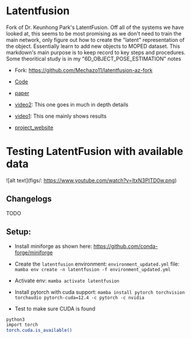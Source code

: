 # Latentfusion

Fork of Dr. Keunhong Park's LatentFusion. Off all of the systems we have looked at, this seems to be most promising as we don't need to train the main network, only figure out how to create the "latent" representation of the object. Essentially learn to add new objects to MOPED dataset. This markdown's main purpose is to keep record to key steps and procedures. Some theoritical study is in my "6D_OBJECT_POSE_ESTIMATION" notes

* Fork: https://github.com/Mechazo11/latentfusion-az-fork

* [Code](https://github.com/Omni6DPose/Omni6DPoseAPI)

* [paper](https://arxiv.org/pdf/2406.04316)

* [video2](https://www.youtube.com/watch?v=tlzcq1KYXd8): This one goes in much in depth details

* [video1](https://www.youtube.com/watch?v=T6qSMYmlCj4): This one mainly shows results

* [project_website](https://latentfusion.github.io/)

# Testing LatentFusion with available data


![alt text](figs/: https://www.youtube.com/watch?v=ltxN3PITD0w.png)


## Changelogs

TODO


## Setup:

* Install miniforge as shown here: https://github.com/conda-forge/miniforge

* Create the ```latentfusion``` environment: ```environment_updated.yml``` file: ```mamba env create -n latentfusion -f environment_updated.yml```

* Activate env: ```mamba activate latentfusion```

* Install pytorch with cuda support: ```mamba install pytorch torchvision torchaudio pytorch-cuda=12.4 -c pytorch -c nvidia```

* Test to make sure CUDA is found

```bash
python3
import torch
torch.cuda.is_available()
```

